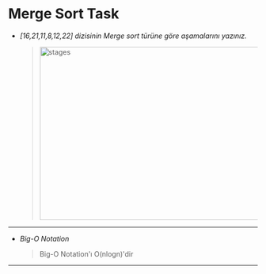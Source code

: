 # Merge Sort Task

- _[16,21,11,8,12,22] dizisinin Merge sort türüne göre aşamalarını yazınız._

  > <img src="https://live.staticflickr.com/65535/52112037951_b2f809cef4_z.jpg" alt="stages" width="450" height="350"/>

---

- _Big-O Notation_
  > Big-O Notation'ı O(nlogn)'dir

---


